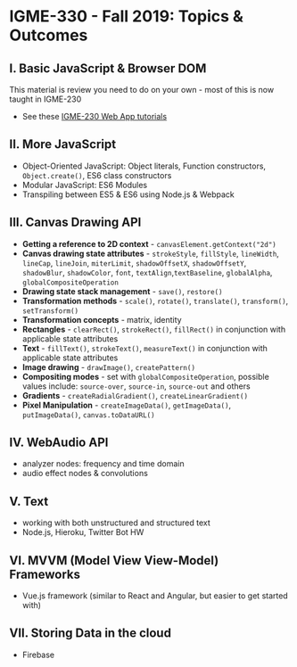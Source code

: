 # IGME-330 - Fall 2019: Topics & Outcomes

## I. Basic JavaScript & Browser DOM
This material is review you need to do on your own - most of this is now taught in IGME-230
- See these [IGME-230 Web App tutorials](https://github.com/tonethar/IGME-230-Master/blob/master/notes/web-apps-0.md#section4)

## II. More JavaScript
- Object-Oriented JavaScript: Object literals, Function constructors, `Object.create()`, ES6 class constructors
- Modular JavaScript: ES6 Modules
- Transpiling between ES5 & ES6 using Node.js & Webpack

## III. Canvas Drawing API
- **Getting a reference to 2D context** - `canvasElement.getContext("2d")`
- **Canvas drawing state attributes** - `strokeStyle`, `fillStyle`, `lineWidth`, `lineCap`, `lineJoin`, `miterLimit`, `shadowOffsetX`, `shadowOffsetY`, `shadowBlur`, `shadowColor`, `font`, `textAlign`,`textBaseline`, `globalAlpha`, `globalCompositeOperation`
- **Drawing state stack management** - `save()`, `restore()`
- **Transformation methods** - `scale()`, `rotate()`, `translate()`, `transform()`, `setTransform()`
- **Transformation concepts** - matrix, identity
- **Rectangles** - `clearRect()`, `strokeRect()`, `fillRect()` in conjunction with applicable state attributes
- **Text** - `fillText()`, `strokeText()`, `measureText()` in conjunction with applicable state attributes
- **Image drawing** - `drawImage()`, `createPattern()`
- **Compositing modes** - set with `globalCompositeOperation`, possible values include: `source-over`, `source-in`, `source-out` and others
- **Gradients** - `createRadialGradient()`, `createLinearGradient()`
- **Pixel Manipulation** - `createImageData()`, `getImageData()`, `putImageData()`, `canvas.toDataURL()`

## IV. WebAudio API
- analyzer nodes: frequency and time domain
- audio effect nodes & convolutions

## V. Text
- working with both unstructured and structured text
- Node.js, Hieroku, Twitter Bot HW

## VI. MVVM (Model View View-Model) Frameworks
- Vue.js framework (similar to React and Angular, but easier to get started with)

## VII. Storing Data in the cloud
- Firebase
